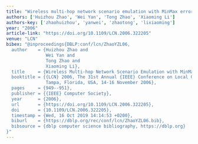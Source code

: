 ```yaml
---
title: "Wireless multi-hop network scenario emulation with MinMax error"
authors: ['Huizhou Zhao', 'Wei Yan', 'Tong Zhao', 'Xiaoming Li']
authors-key: ['zhaohuizhou', 'yanwei', 'zhaotong', 'lixiaoming']
year: "2006"
article-link: "https://doi.org/10.1109/LCN.2006.322205"
venue: "LCN"
bibex: "@inproceedings{DBLP:conf/lcn/ZhaoYZL06,
  author    = {Huizhou Zhao and
               Wei Yan and
               Tong Zhao and
               Xiaoming Li},
  title     = {Wireless Multi-hop Network Scenario Emulation with MinMax Error},
  booktitle = {{LCN} 2006, The 31st Annual {IEEE} Conference on Local Computer Networks,
               Tampa, Florida, USA, 14-16 November 2006},
  pages     = {949--951},
  publisher = {{IEEE} Computer Society},
  year      = {2006},
  url       = {https://doi.org/10.1109/LCN.2006.322205},
  doi       = {10.1109/LCN.2006.322205},
  timestamp = {Wed, 16 Oct 2019 14:14:53 +0200},
  biburl    = {https://dblp.org/rec/conf/lcn/ZhaoYZL06.bib},
  bibsource = {dblp computer science bibliography, https://dblp.org}
}"
---
```


